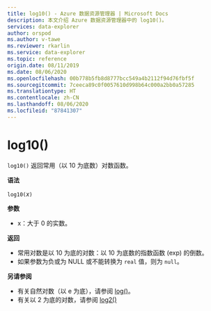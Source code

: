 ```yaml
---
title: log10() - Azure 数据资源管理器 | Microsoft Docs
description: 本文介绍 Azure 数据资源管理器中的 log10()。
services: data-explorer
author: orspod
ms.author: v-tawe
ms.reviewer: rkarlin
ms.service: data-explorer
ms.topic: reference
origin.date: 08/11/2019
ms.date: 08/06/2020
ms.openlocfilehash: 00b778b5fb8d8777bcc549a4b2112f94d76fbf5f
ms.sourcegitcommit: 7ceeca89c0f0057610d998b64c000a2bb0a57285
ms.translationtype: HT
ms.contentlocale: zh-CN
ms.lasthandoff: 08/06/2020
ms.locfileid: "87841307"
---
```

# <a name="log10"></a>log10()

`log10()` 返回常用（以 10 为底数）对数函数。  

**语法**

`log10(`*x*`)`

**参数**

* x：大于 0 的实数。

**返回**

* 常用对数是以 10 为底的对数：以 10 为底数的指数函数 (exp) 的倒数。
* 如果参数为负或为 NULL 或不能转换为 `real` 值，则为 `null`。 

**另请参阅**

* 有关自然对数（以 e 为底），请参阅 [log()](log-function.md)。
* 有关以 2 为底的对数，请参阅 [log2()](log2-function.md)